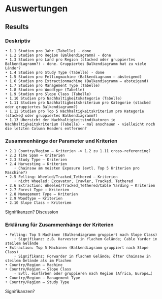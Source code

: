 # Auswertungen
## Results

### Deskriptiv
    • 1.1 Studien pro Jahr (Tabelle) - done 
    • 1.2 Studien pro Region (Balkendiagramm) - done
    • 1.3 Studien pro Land pro Region (stacked oder gruppiertes Balkendiagramm?) - done. Gruppiertes Balkendiagramm hat zu viele Länder?
    • 1.4 Studien pro Study Type (Tabelle) - done
    • 1.5 Studien pro Fellingmachine (Balkendiagramm – absteigend)
    • 1.6 Studien pro Extractionmachine (Balkendiagramm – absteigend)
    • 1.7 Studien pro Management Type (Tabelle)
    • 1.8 Studien pro Woodtype (Tabelle)
    • 1.9 Studien pro Slope Class (Tabelle)
    • 1.10 Studien pro Nachhaltigkeitskategorie (Tabelle)
    • 1.11 Studien pro Nachhaltigkeitskriterium pro Kategorie (stacked oder gruppiertes Balkendiagramm?)
    • 1.12 Studien pro Top 5 Nachhaltigkeitskriterium pro Kategorie (stacked oder gruppiertes Balkendiagramm?)
    • 1.13 Übersicht der Nachhaltigkeitsindikatoren je Nachhaltigkeitskriterium (Tabelle) - mal anschauen - vielleicht noch die letzten Column Headers entfernen?

### Zusammenhänge der Parameter und Kriterien
    • 2.1 Country/Region – Kriterien -> 1.2 zu 1.11 cross-referencing?
    • 2.2 Time Span – Kriterien
    • 2.3 Study Type – Kriterien
    • 2.4 Harvesting – Kriterien
        ◦ Chainsaw am meisten Exposure (evtl. Top 5 Kriterien pro Maschine?)
    • 2.5 Felling: Wheeled/Tracked_Tethered – Kriterien
        ◦ nicht Wheeled: Excavator, Crawler, Tracked, Tethered
    • 2.6 Extraction: Wheeled/Tracked_Tethered/Cable Yarding – Kriterien
    • 2.7 Forest Type – Kriterien
    • 2.8 Management Type – Kriterien
    • 2.9 Woodtype – Kriterien
    • 2.10 Slope Class – Kriterien

Signifikanzen?
Discussion

### Erklärung für Zusammenhänge der Kriterien
    • Felling: Top 5 Machinen (Balkendiagramm gruppiert nach Slope Class)
        ◦ Signifikanz: z.B. Harvester in flachem Gelände; Cable Yarder in steilem Gelände
    • Extraction: Top 5 Machinen (Balkendiagramm gruppiert nach Slope Class)
        ◦ Signifikanz: Forwarder in flachem Gelände; öfter Chainsaw in steilem Gelände als im Flachen
    • Country/Region – Machine
    • Country/Region – Slope Class
        ◦ Evtl. einfärben oder gruppieren nach Region (Africa, Europe…)
    • Country/Region – Management Type
    • Country/Region – Study Type
Signifikanzen?
